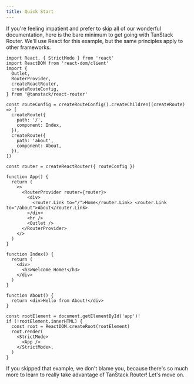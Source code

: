 ```yaml
---
title: Quick Start
---
```


If you're feeling impatient and prefer to skip all of our wonderful documentation, here is the bare minimum to get going with TanStack Router. We'll use React for this example, but the same principles apply to other frameworks.

```tsx
import React, { StrictMode } from 'react'
import ReactDOM from 'react-dom/client'
import {
  Outlet,
  RouterProvider,
  createReactRouter,
  createRouteConfig,
} from '@tanstack/react-router'

const routeConfig = createRouteConfig().createChildren((createRoute) => [
  createRoute({
    path: '/',
    component: Index,
  }),
  createRoute({
    path: 'about',
    component: About,
  }),
])

const router = createReactRouter({ routeConfig })

function App() {
  return (
    <>
      <RouterProvider router={router}>
        <div>
          <router.Link to="/">Home</router.Link> <router.Link to="/about">About</router.Link>
        </div>
        <hr />
        <Outlet />
      </RouterProvider>
    </>
  )
}

function Index() {
  return (
    <div>
      <h3>Welcome Home!</h3>
    </div>
  )
}

function About() {
  return <div>Hello from About!</div>
}

const rootElement = document.getElementById('app')!
if (!rootElement.innerHTML) {
  const root = ReactDOM.createRoot(rootElement)
  root.render(
    <StrictMode>
      <App />
    </StrictMode>,
  )
}
```

If you skipped that example, we don't blame you, because there's so much more to learn to really take advantage of TanStack Router! Let's move on.
